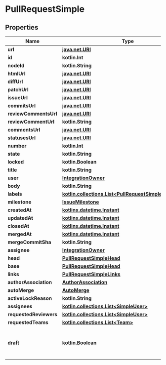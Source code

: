 
# PullRequestSimple

## Properties
Name | Type | Description | Notes
------------ | ------------- | ------------- | -------------
**url** | [**java.net.URI**](java.net.URI.md) |  | 
**id** | **kotlin.Int** |  | 
**nodeId** | **kotlin.String** |  | 
**htmlUrl** | [**java.net.URI**](java.net.URI.md) |  | 
**diffUrl** | [**java.net.URI**](java.net.URI.md) |  | 
**patchUrl** | [**java.net.URI**](java.net.URI.md) |  | 
**issueUrl** | [**java.net.URI**](java.net.URI.md) |  | 
**commitsUrl** | [**java.net.URI**](java.net.URI.md) |  | 
**reviewCommentsUrl** | [**java.net.URI**](java.net.URI.md) |  | 
**reviewCommentUrl** | **kotlin.String** |  | 
**commentsUrl** | [**java.net.URI**](java.net.URI.md) |  | 
**statusesUrl** | [**java.net.URI**](java.net.URI.md) |  | 
**number** | **kotlin.Int** |  | 
**state** | **kotlin.String** |  | 
**locked** | **kotlin.Boolean** |  | 
**title** | **kotlin.String** |  | 
**user** | [**IntegrationOwner**](IntegrationOwner.md) |  | 
**body** | **kotlin.String** |  | 
**labels** | [**kotlin.collections.List&lt;PullRequestSimpleLabelsInner&gt;**](PullRequestSimpleLabelsInner.md) |  | 
**milestone** | [**IssueMilestone**](IssueMilestone.md) |  | 
**createdAt** | [**kotlinx.datetime.Instant**](kotlinx.datetime.Instant.md) |  | 
**updatedAt** | [**kotlinx.datetime.Instant**](kotlinx.datetime.Instant.md) |  | 
**closedAt** | [**kotlinx.datetime.Instant**](kotlinx.datetime.Instant.md) |  | 
**mergedAt** | [**kotlinx.datetime.Instant**](kotlinx.datetime.Instant.md) |  | 
**mergeCommitSha** | **kotlin.String** |  | 
**assignee** | [**IntegrationOwner**](IntegrationOwner.md) |  | 
**head** | [**PullRequestSimpleHead**](PullRequestSimpleHead.md) |  | 
**base** | [**PullRequestSimpleHead**](PullRequestSimpleHead.md) |  | 
**links** | [**PullRequestSimpleLinks**](PullRequestSimpleLinks.md) |  | 
**authorAssociation** | [**AuthorAssociation**](AuthorAssociation.md) |  | 
**autoMerge** | [**AutoMerge**](AutoMerge.md) |  | 
**activeLockReason** | **kotlin.String** |  |  [optional]
**assignees** | [**kotlin.collections.List&lt;SimpleUser&gt;**](SimpleUser.md) |  |  [optional]
**requestedReviewers** | [**kotlin.collections.List&lt;SimpleUser&gt;**](SimpleUser.md) |  |  [optional]
**requestedTeams** | [**kotlin.collections.List&lt;Team&gt;**](Team.md) |  |  [optional]
**draft** | **kotlin.Boolean** | Indicates whether or not the pull request is a draft. |  [optional]



